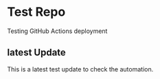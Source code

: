 
# Test Repo
Testing GitHub Actions deployment

## latest Update
This is a latest test update to check the automation.
